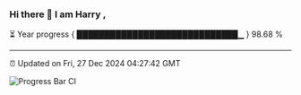 ### Hi there 👋 I am Harry , 

⏳ Year progress { █████████████████████████████▁ } 98.68 %

---

⏰ Updated on Fri, 27 Dec 2024 04:27:42 GMT

![Progress Bar CI](https://github.com/duykhang68/duykhang68/workflows/Progress%20Bar%20CI/badge.svg)
